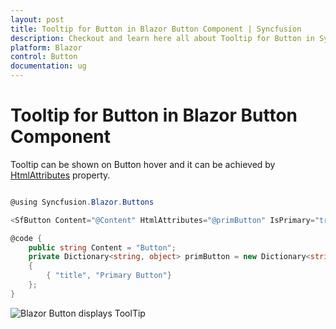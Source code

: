 ```yaml
---
layout: post
title: Tooltip for Button in Blazor Button Component | Syncfusion
description: Checkout and learn here all about Tooltip for Button in Syncfusion Blazor Button component and more.
platform: Blazor
control: Button
documentation: ug
---
```


# Tooltip for Button in Blazor Button Component

Tooltip can be shown on Button hover and it can be achieved by [HtmlAttributes](https://help.syncfusion.com/cr/blazor/Syncfusion.Blazor.Buttons.SfButton.html) property.

```csharp

@using Syncfusion.Blazor.Buttons

<SfButton Content="@Content" HtmlAttributes="@primButton" IsPrimary="true"></SfButton>

@code {
    public string Content = "Button";
    private Dictionary<string, object> primButton = new Dictionary<string, object>()
    {
        { "title", "Primary Button"}
    };
}

```


![Blazor Button displays ToolTip](./../images/blazor-button-tooltip.png)